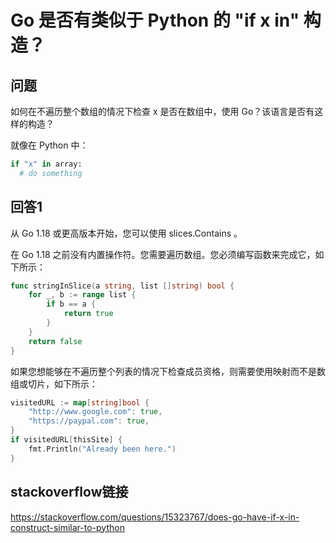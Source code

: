 # Go 是否有类似于 Python 的 "if x in" 构造？

## 问题


如何在不遍历整个数组的情况下检查 x 是否在数组中，使用 Go？该语言是否有这样的构造？

就像在 Python 中：

```python
if "x" in array: 
  # do something
```


## 回答1


从 Go 1.18 或更高版本开始，您可以使用 slices.Contains 。

在 Go 1.18 之前没有内置操作符。您需要遍历数组。您必须编写函数来完成它，如下所示：

```go
func stringInSlice(a string, list []string) bool {
    for _, b := range list {
        if b == a {
            return true
        }
    }
    return false
}
```

如果您想能够在不遍历整个列表的情况下检查成员资格，则需要使用映射而不是数组或切片，如下所示：

```go
visitedURL := map[string]bool {
    "http://www.google.com": true,
    "https://paypal.com": true,
}
if visitedURL[thisSite] {
    fmt.Println("Already been here.")
}
```


## stackoverflow链接

https://stackoverflow.com/questions/15323767/does-go-have-if-x-in-construct-similar-to-python
